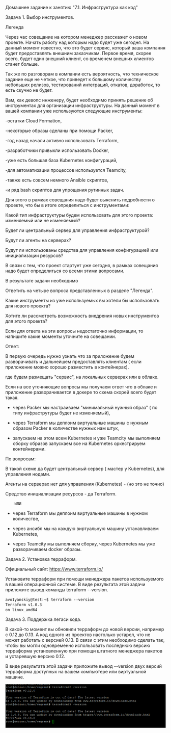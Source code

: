 Домашнее задание к занятию "7.1. Инфраструктура как код"

Задача 1. Выбор инструментов.

Легенда

Через час совещание на котором менеджер расскажет о новом проекте. Начать работу над которым надо будет уже сегодня. На данный момент известно, что это будет сервис, который ваша компания будет предоставлять внешним заказчикам. Первое время, скорее всего, будет один внешний клиент, со временем внешних клиентов станет больше.

Так же по разговорам в компании есть вероятность, что техническое задание еще не четкое, что приведет к большому количеству небольших релизов, тестирований интеграций, откатов, доработок, то есть скучно не будет.

Вам, как девопс инженеру, будет необходимо принять решение об инструментах для организации инфраструктуры. На данный момент в вашей компании уже используются следующие инструменты:

-остатки Сloud Formation,

-некоторые образы сделаны при помощи Packer,

-год назад начали активно использовать Terraform,

-разработчики привыкли использовать Docker,

-уже есть большая база Kubernetes конфигураций,

-для автоматизации процессов используется Teamcity,

-также есть совсем немного Ansible скриптов,

-и ряд bash скриптов для упрощения рутинных задач.

Для этого в рамках совещания надо будет выяснить подробности о проекте, что бы в итоге определиться с инструментами:

Какой тип инфраструктуры будем использовать для этого проекта: изменяемый или не изменяемый?

Будет ли центральный сервер для управления инфраструктурой?

Будут ли агенты на серверах?

Будут ли использованы средства для управления конфигурацией или инициализации ресурсов?

В связи с тем, что проект стартует уже сегодня, в рамках совещания надо будет определиться со всеми этими вопросами.

В результате задачи необходимо

Ответить на четыре вопроса представленных в разделе "Легенда".

Какие инструменты из уже используемых вы хотели бы использовать для нового проекта?

Хотите ли рассмотреть возможность внедрения новых инструментов для этого проекта?

Если для ответа на эти вопросы недостаточно информации, то напишите какие моменты уточните на совещании.

Ответ:

В первую очередь нужно узнать что за приложение будем разворачивать и дальнейшем предоставлять клиентам ( если приложение можно хорошо разместить в контейнерах).

где будем размещать "сервис", на локальных серверах или в облаке.

Если на все уточняющие вопросы мы получаем ответ что в облаке и приложение разворачивается в докере то схема скорей всего будет такая.

 - через Packer мы настраиваем "минимальный нужный образ" ( по типу инфраструтуры будет не изменяемый),

 - через Terraform мы деплоим виртуальные машины с нужным образом Packer в количестве нужных нам штук,

 - запускаем на этом всем Kubernetes и уже Teamcity мы выполняем сборку образов запускаем все на Kubernetes оркестрируем контейнерами.

 По вопросам: 

 В такой схеме да будет центральный сервер ( мастер у Kubernetes), для управления нодами.

 Агенты на серверах нет для управления (Kubernetes) - (но это не точно)

 Средство инициализации ресурсов - да Terraform.

        ИЛИ 

- через Terraform мы деплоим виртуальные машины в нужном количестве,

- через ансибл мы на каждую виртуальную машину устанавливаем Kubernetes, 

-  через Teamcity мы выполняем сборку, через Kubernetes мы уже разворачиваем docker образы.

Задача 2. Установка терраформ.

Официальный сайт: https://www.terraform.io/

Установите терраформ при помощи менеджера пакетов используемого в вашей операционной системе. В виде результата этой задачи приложите вывод команды terraform --version.

```
avo1yanskiy@test:~$ terraform --version
Terraform v1.0.3
on linux_amd64
```

Задача 3. Поддержка легаси кода.

В какой-то момент вы обновили терраформ до новой версии, например с 0.12 до 0.13. А код одного из проектов настолько устарел, что не может работать с версией 0.13. В связи с этим необходимо сделать так, чтобы вы могли одновременно использовать последнюю версию терраформа установленную при помощи штатного менеджера пакетов и устаревшую версию 0.12.

В виде результата этой задачи приложите вывод --version двух версий терраформа доступных на вашем компьютере или виртуальной машине.

![alt tag](https://github.com/avo1yanskiy/devops-netology/blob/main/virt-homeworks/7.1/Screenshot_40.png " терраформа")

